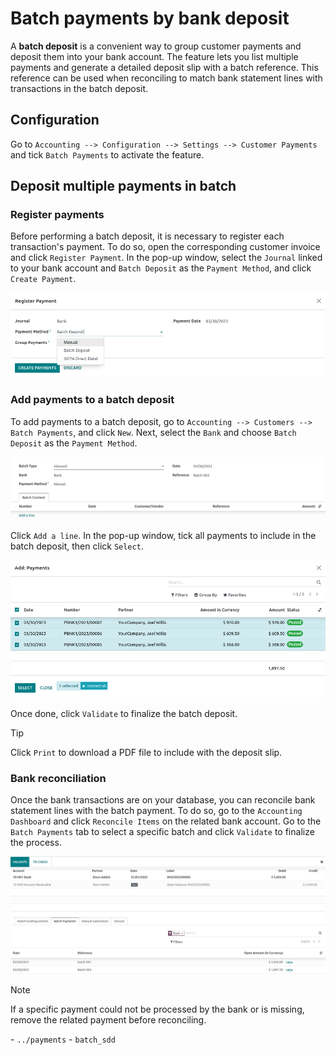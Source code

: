 # Batch payments by bank deposit

A **batch deposit** is a convenient way to group customer payments and
deposit them into your bank account. The feature lets you list multiple
payments and generate a detailed deposit slip with a batch reference.
This reference can be used when reconciling to match bank statement
lines with transactions in the batch deposit.

## Configuration

Go to `Accounting --> Configuration --> Settings --> Customer Payments`
and tick `Batch Payments` to activate the feature.

## Deposit multiple payments in batch

### Register payments

Before performing a batch deposit, it is necessary to register each
transaction's payment. To do so, open the corresponding customer invoice
and click `Register Payment`. In the pop-up window, select the `Journal`
linked to your bank account and `Batch Deposit` as the `Payment Method`,
and click `Create Payment`.

<img src="batch/batch-payments.png" class="align-center"
alt="Registering a customer payment as part of a batch deposit" />

### Add payments to a batch deposit

To add payments to a batch deposit, go to
`Accounting --> Customers --> Batch
Payments`, and click `New`. Next, select the `Bank` and choose `Batch
Deposit` as the `Payment Method`.

<img src="batch/batch-customer-payment.png" class="align-center"
alt="Filling out a new inbound batch payment form" />

Click `Add a line`. In the pop-up window, tick all payments to include
in the batch deposit, then click `Select`.

<img src="batch/batch-lines-selection.png" class="align-center"
alt="Selecting all payments to include in the batch deposit" />

Once done, click `Validate` to finalize the batch deposit.

> [!TIP]
> Click `Print` to download a PDF file to include with the deposit slip.

### Bank reconciliation

Once the bank transactions are on your database, you can reconcile bank
statement lines with the batch payment. To do so, go to the
`Accounting Dashboard` and click `Reconcile
Items` on the related bank account. Go to the `Batch Payments` tab to
select a specific batch and click `Validate` to finalize the process.

<img src="batch/batch-reconciliation.png" class="align-center"
alt="Reconciling the batch payment with all its transactions" />

> [!NOTE]
> If a specific payment could not be processed by the bank or is
> missing, remove the related payment before reconciling.

<div class="seealso">

\- `../payments` - `batch_sdd`

</div>
